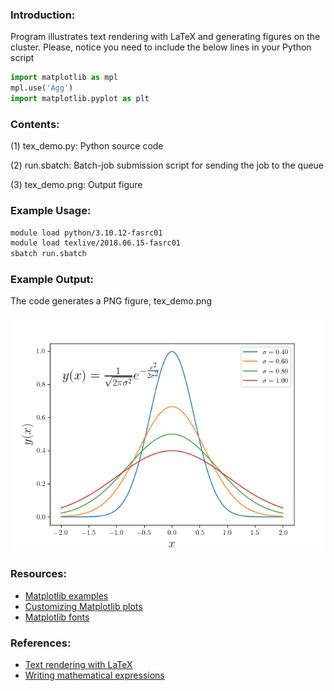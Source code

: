 ### Introduction:

Program illustrates text rendering with LaTeX and generating figures on the cluster. Please, notice you need to include the below lines in your Python script

```python
import matplotlib as mpl
mpl.use('Agg')
import matplotlib.pyplot as plt
```

### Contents:

(1) tex_demo.py: Python source code

(2) run.sbatch: Batch-job submission script for sending the job to the queue

(3) tex_demo.png: Output figure

### Example Usage:

```	bash
module load python/3.10.12-fasrc01
module load texlive/2018.06.15-fasrc01
sbatch run.sbatch
```
	
### Example Output:

The code generates a PNG figure, tex_demo.png

![Output image](tex_demo.png)

### Resources:

* [Matplotlib examples](https://matplotlib.org/stable/gallery/text_labels_and_annotations/tex_demo.html)
* [Customizing Matplotlib plots](https://matplotlib.org/stable/tutorials/introductory/customizing.html)
* [Matplotlib fonts](https://matplotlib.org/stable/tutorials/text/usetex.html)

### References:

* [Text rendering with LaTeX](http://matplotlib.org/users/usetex.html)
* [Writing mathematical expressions](http://matplotlib.org/users/mathtext.html#mathtext-tutorial)


